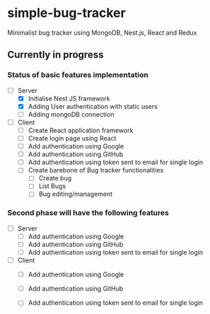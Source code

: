 # simple-bug-tracker
Minimalist bug tracker using MongoDB, Nest.js, React and Redux 

## Currently in progress

### Status of basic features implementation
- [ ] Server
    - [x] Initialise Nest JS framework
    - [x] Adding User authentication with static users
    - [ ] Adding mongoDB connection
- [ ] Client
    - [ ] Create React application framework
    - [ ] Create login page using React
    - [ ] Add authentication using Google
    - [ ] Add authentication using GitHub
    - [ ] Add authentication using token sent to email for single login
    - [ ] Create barebone of Bug tracker functionalities
        - [ ] Create bug
        - [ ] List Bugs
        - [ ] Bug editing/management 

### Second phase will have the following features
- [ ] Server
    - [ ] Add authentication using Google
    - [ ] Add authentication using GitHub
    - [ ] Add authentication using token sent to email for single login
- [ ] Client
    - [ ] Add authentication using Google
    - [ ] Add authentication using GitHub
    - [ ] Add authentication using token sent to email for single login
     
